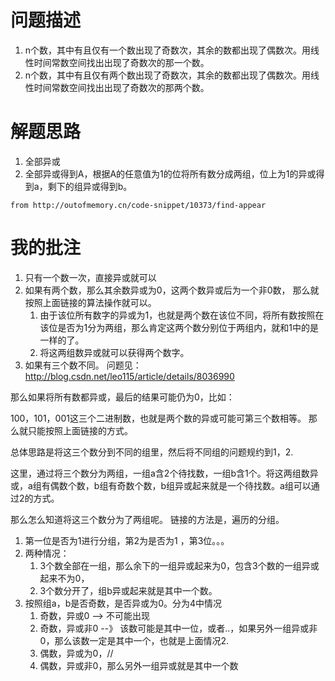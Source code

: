 # 问题描述
1. n个数，其中有且仅有一个数出现了奇数次，其余的数都出现了偶数次。用线性时间常数空间找出出现了奇数次的那一个数。
2. n个数，其中有且仅有两个数出现了奇数次，其余的数都出现了偶数次。用线性时间常数空间找出出现了奇数次的那两个数。
# 解题思路
1. 全部异或
2. 全部异或得到A，根据A的任意值为1的位将所有数分成两组，位上为1的异或得到a，剩下的组异或得到b。

``
from http://outofmemory.cn/code-snippet/10373/find-appear
``
# 我的批注
1. 只有一个数一次，直接异或就可以
2. 如果有两个数，那么其余数异或为0，这两个数异或后为一个非0数，
那么就按照上面链接的算法操作就可以。
    1. 由于该位所有数字的异或为1，也就是两个数在该位不同，将所有数按照在该位是否为1分为两组，那么肯定这两个数分别位于两组内，就和1中的是一样的了。
    2. 将这两组数异或就可以获得两个数字。
3. 如果有三个数不同。
问题见：http://blog.csdn.net/leo115/article/details/8036990

那么如果将所有数都异或，最后的结果可能仍为0，比如：

100，101，001这三个二进制数，也就是两个数的异或可能可第三个数相等。
那么就只能按照上面链接的方式。

总体思路是将这三个数分到不同的组里，然后将不同组的问题规约到1，2.

这里，通过将三个数分为两组，一组a含2个待找数，一组b含1个。将这两组数异或，a组有偶数个数，b组有奇数个数，b组异或起来就是一个待找数。a组可以通过2的方式。

那么怎么知道将这三个数分为了两组呢。
链接的方法是，遍历的分组。
1. 第一位是否为1进行分组，第2为是否为1 ，第3位。。。
2. 两种情况：
    1. 3个数全部在一组，那么余下的一组异或起来为0，包含3个数的一组异或起来不为0，
    2. 3个数分开了，组b异或起来就是其中一个数。
3. 按照组a，b是否奇数，是否异或为0。分为4中情况
    1. 奇数，异或0 --> 不可能出现
    2. 奇数，异或非0 --》 该数可能是其中一位，或者..，如果另外一组异或非0，那么该数一定是其中一个，也就是上面情况2.
    3. 偶数，异或为0，//
    4. 偶数，异或非0，那么另外一组异或就是其中一个数
